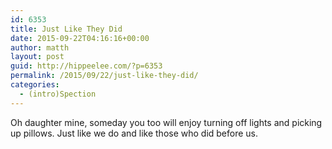 ```yaml
---
id: 6353
title: Just Like They Did 
date: 2015-09-22T04:16:16+00:00
author: matth
layout: post
guid: http://hippeelee.com/?p=6353
permalink: /2015/09/22/just-like-they-did/
categories:
  - (intro)Spection
---
```

Oh daughter mine, someday you too will enjoy turning off lights and picking up pillows. Just like we do and like those who did before us.&nbsp;